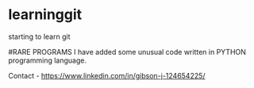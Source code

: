 # learninggit
starting to learn git 

#RARE PROGRAMS
I have added some unusual code written in PYTHON programming language. 

Contact - https://www.linkedin.com/in/gibson-j-124654225/
